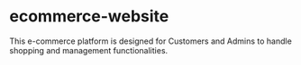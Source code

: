 # ecommerce-website
This e-commerce platform is designed for Customers and Admins to handle shopping and management functionalities. 
